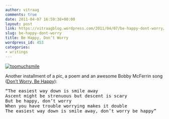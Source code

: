 ```yaml
---
author: vitraag
comments: true
date: 2011-04-07 16:59:38+00:00
layout: post
link: https://vitraagblog.wordpress.com/2011/04/07/be-happy-dont-worry/
slug: be-happy-dont-worry
title: Be Happy, Don’t Worry
wordpress_id: 453
categories:
- writings
---
```


[![toomuchsmile]({{site.images}}/2011/04/toomuchsmile_thumb.jpg)]({{site.images}}/2011/04/toomuchsmile.jpg)

Another installment of a pic, a poem and an awesome Bobby McFerrin song ([Don’t Worry, Be Happy](http://www.youtube.com/watch?v=d-diB65scQU)):

<pre>
“The easiest way down is smile away
Ascent might be strenuous but descent is scary
But be happy, don’t worry
When you have trouble worrying makes it double
The easiest way down is smile away, don’t worry be happy”
</pre>